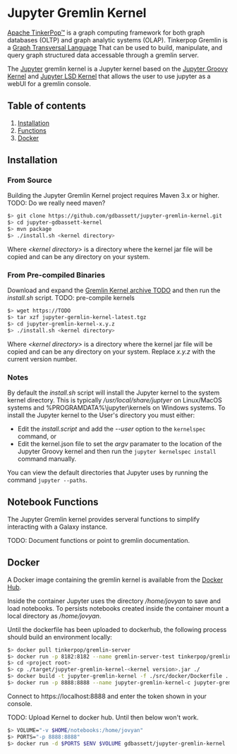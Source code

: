 # Jupyter Gremlin Kernel

[Apache TinkerPop™](http://tinkerpop.apache.org/) is a graph computing framework for both graph databases (OLTP) and graph analytic systems (OLAP).  Tinkerpop Gremlin is a [Graph Transversal Language](http://tinkerpop.apache.org/gremlin.html) That can be used to build, manipulate, and query graph structured data accessable through a gremlin server.

The [Jupyter](https://jupyter.org) gremlin kernel is a Jupyter kernel based on the [Jupyter Groovy Kernel](https://github.com/lappsgrid-incubator/jupyter-groovy-kernel) and [Jupyter LSD Kernel](https://github.com/lappsgrid-incubator/jupyter-lsd-kernel) that allows the user to use jupyter as a webUI for a gremlin console.

## Table of contents
1. [Installation](#installation)
1. [Functions](#notebook-functions)
1. [Docker](#docker)

## Installation

### From Source

Building the Jupyter Gremlin Kernel project requires Maven 3.x or higher.
TODO: Do we really need maven?

```bash
$> git clone https://github.com/gdbassett/jupyter-gremlin-kernel.git 
$> cd jupyter-gdbassett-kernel
$> mvn package
$> ./install.sh <kernel directory>
```

Where *&lt;kernel directory&gt;* is a directory where the kernel jar file will be copied and can be any directory on your system.

### From Pre-compiled Binaries

Download and expand the [Gremlin Kernel archive TODO](TODO) and then run the *install.sh* script.
TODO: pre-compile kernels

```bash
$> wget https://TODO
$> tar xzf jupyter-germlin-kernel-latest.tgz
$> cd jupyter-gremlin-kernel-x.y.z
$> ./install.sh <kernel directory>
```

Where *&lt;kernel directory&gt;* is a directory where the kernel jar file will be copied and can be any directory on your system. Replace *x.y.z* with the current version number.

### Notes

By default the *install.sh* script will install the Jupyter kernel to the system kernel directory. This is typically */usr/local/share/juptyer* on Linux/MacOS systems and %PROGRAMDATA%\jupyter\kernels on Windows systems.  To install the Jupyter kernel to the User's directory you must either:

* Edit the *install.script* and add the *--user* option to the `kernelspec` command, or
* Edit the kernel.json file to set the *argv* paramater to the location of the Jupyter Groovy kernel and then run the `jupyter kernelspec install` command manually.

You can view the default directories that Jupyter uses by running the command `jupyter --paths`.


## Notebook Functions

The Jupyter Gremlin kernel provides serveral functions to simplify interacting with a Galaxy instance.

TODO: Document functions or point to gremlin documentation.

## Docker

A Docker image containing the gremlin kernel is available from the [Docker Hub](https://hub.docker.com/TBD).  

Inside the container Jupyter uses the directory */home/jovyan* to save and load notebooks.  To persists notebooks created inside the container mount a local directory as */home/jovyan*.

Until the dockerfile has been uploaded to dockerhub, the following process should build an environment locally:
```bash
$> docker pull tinkerpop/gremlin-server
$> docker run -p 8182:8182 --name gremlin-server-test tinkerpop/gremlin-server
$> cd <project root>
$> cp ./target/jupyter-gremlin-kernel-<kernel version>.jar ./
$> docker build -t jupyter-gremlin-kernel -f ./src/docker/Dockerfile .
$> docker run -p 8888:8888 --name jupyter-gremlin-kernel-c jupyter-gremlin-kernel
```
Connect to https://localhost:8888 and enter the token shown in your console.

TODO: Upload Kernel to docker hub.  Until then below won't work.
```bash
$> VOLUME="-v $HOME/notebooks:/home/jovyan"
$> PORTS="-p 8888:8888"
$> docker run -d $PORTS $ENV $VOLUME gdbassett/jupyter-gremlin-kernel 
```
